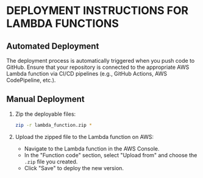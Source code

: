 # DEPLOYMENT INSTRUCTIONS FOR LAMBDA FUNCTIONS

## Automated Deployment

The deployment process is automatically triggered when you push code to GitHub. Ensure that your repository is connected to the appropriate AWS Lambda function via CI/CD pipelines (e.g., GitHub Actions, AWS CodePipeline, etc.).

## Manual Deployment

1. Zip the deployable files:
    ```bash
    zip -r lambda_function.zip *
    ```

2. Upload the zipped file to the Lambda function on AWS:
   - Navigate to the Lambda function in the AWS Console.
   - In the "Function code" section, select "Upload from" and choose the `.zip` file you created.
   - Click "Save" to deploy the new version.
